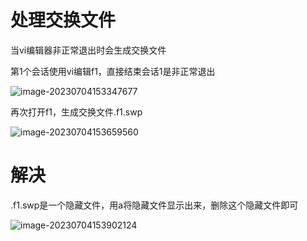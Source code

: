 # 处理交换文件

当vi编辑器非正常退出时会生成交换文件

第1个会话使用vi编辑f1，直接结束会话1是非正常退出

![image-20230704153347677](C:\Users\asus\Desktop\assets\image-20230704153347677.png) 

再次打开f1，生成交换文件.f1.swp

![image-20230704153659560](C:\Users\asus\Desktop\assets\image-20230704153659560.png)  

# 解决

.f1.swp是一个隐藏文件，用a将隐藏文件显示出来，删除这个隐藏文件即可

![image-20230704153902124](C:\Users\asus\Desktop\assets\image-20230704153902124.png) 

